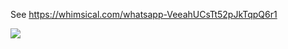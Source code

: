 See https://whimsical.com/whatsapp-VeeahUCsTt52pJkTqpQ6r1 

![](/Users/daryazinevich/code/system-design-notes/by.dzinevich/whatsapp/whatsapp-notes.png)

